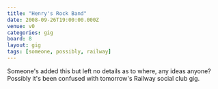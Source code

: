 ```yaml
---
title: "Henry's Rock Band"
date: 2008-09-26T19:00:00.000Z
venue: v0
categories: gig
board: 8
layout: gig
tags: [someone, possibly, railway]
---
```

Someone's added this but left no details as to where, any ideas anyone? Possibly it's been confused with tomorrow's Railway social club gig.